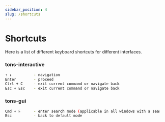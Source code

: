 ```yaml
---
sidebar_position: 4
slug: /shortcuts
---
```


# Shortcuts

Here is a list of different keyboard shortcuts for different interfaces.

### tons-interactive

```bash
↑ ↓          - navigation
Enter        - proceed
Ctrl + C     - exit current command or navigate back
Esc + Esc    - exit current command or navigate back
```


### tons-gui

```bash
Cmd + F      - enter search mode (applicable in all windows with a search bar)
Esc          - back to default mode
```
